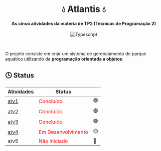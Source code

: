 <div align="center">

# 💧 Atlantis 💧

#### As cinco atividades da materia de TP2 (Técnicas de Programação 2)

![Typescript](https://img.shields.io/badge/TypeScript-007ACC?style=for-the-badge&logo=typescript&logoColor=white)

</div>

<br>


O projeto consiste em criar um sistema de gerenciamento de parque aquático utilizando de __programação orientada a objetos__.

## 🕓 Status

| Atividades                                                | Status                                            |   |
|-----------------------------------------------------------|---------------------------------------------------|---| 
| [atv1](https://github.com/felipe-sant/Atlantis/tree/atv1) | <span style="color:red">Concluído</span>          |🟢|
| [atv2](https://github.com/felipe-sant/Atlantis/tree/atv2) | <span style="color:red">Concluído</span>          |🟢|
| [atv3](https://github.com/felipe-sant/Atlantis/tree/atv3) | <span style="color:red">Concluído</span>          |🟢|
| [atv4](https://github.com/felipe-sant/Atlantis/tree/atv4) | <span style="color:red">Em Desenvolvimento</span> |🟡|
| atv5                                                      | <span style="color:red">Não iniciado</span>       |🔴|
